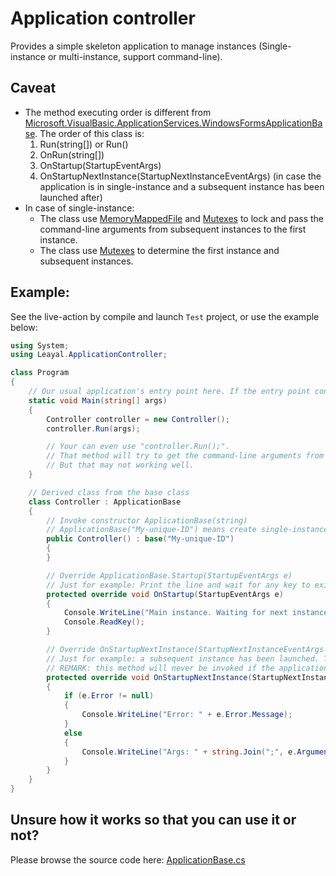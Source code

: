 # Application controller
Provides a simple skeleton application to manage instances (Single-instance or multi-instance, support command-line).

## Caveat
* The method executing order is different from [Microsoft.VisualBasic.ApplicationServices.WindowsFormsApplicationBase](https://docs.microsoft.com/en-us/dotnet/api/microsoft.visualbasic.applicationservices.windowsformsapplicationbase?view=netframework-4.0). The order of this class is:
  1. Run(string[]) or Run()
  2. OnRun(string[])
  3. OnStartup(StartupEventArgs)
  4. OnStartupNextInstance(StartupNextInstanceEventArgs) (in case the application is in single-instance and a subsequent instance has been launched after)
* In case of single-instance:
  * The class use [MemoryMappedFile](https://docs.microsoft.com/en-us/dotnet/api/system.io.memorymappedfiles.memorymappedfile?view=netframework-4.0) and [Mutexes](https://docs.microsoft.com/en-us/dotnet/standard/threading/mutexes) to lock and pass the command-line arguments from subsequent instances to the first instance.
  * The class use [Mutexes](https://docs.microsoft.com/en-us/dotnet/standard/threading/mutexes) to determine the first instance and subsequent instances.

## Example:
See the live-action by compile and launch `Test` project, or use the example below:
```csharp
using System;
using Leayal.ApplicationController;

class Program
{
    // Our usual application's entry point here. If the entry point configuration is not changed.
    static void Main(string[] args)
    {
        Controller controller = new Controller();
        controller.Run(args);

        // Your can even use "controller.Run();".
        // That method will try to get the command-line arguments from System.Environment.GetCommandLineArgs().
        // But that may not working well.
    }

    // Derived class from the base class
    class Controller : ApplicationBase
    {
        // Invoke constructor ApplicationBase(string)
        // ApplicationBase("My-unique-ID") means create single-instance application model with the given instance ID string, which is "My-unique-ID".
        public Controller() : base("My-unique-ID")
        {                
        }

        // Override ApplicationBase.Startup(StartupEventArgs e)
        // Just for example: Print the line and wait for any key to exit
        protected override void OnStartup(StartupEventArgs e)
        {
            Console.WriteLine("Main instance. Waiting for next instance args.");
            Console.ReadKey();
        }

        // Override OnStartupNextInstance(StartupNextInstanceEventArgs e)
        // Just for example: a subsequent instance has been launched. This method will be invoked with the command-line argument(s) of that subsequent instance.
        // REMARK: this method will never be invoked if the application is not in single-instance model.
        protected override void OnStartupNextInstance(StartupNextInstanceEventArgs e)
        {
            if (e.Error != null)
            {
                Console.WriteLine("Error: " + e.Error.Message);                
            }
            else
            {
                Console.WriteLine("Args: " + string.Join(";", e.Arguments));
            }
        }
    }
}
```

## Unsure how it works so that you can use it or not?
Please browse the source code here: [ApplicationBase.cs](\Src\ApplicationBase.cs)